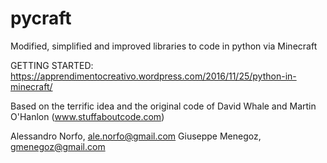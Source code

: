 # pycraft
Modified, simplified and improved libraries to code in python via Minecraft

GETTING STARTED: https://apprendimentocreativo.wordpress.com/2016/11/25/python-in-minecraft/

Based on the terrific idea and the original code of David Whale and Martin O'Hanlon (www.stuffaboutcode.com)

Alessandro Norfo, ale.norfo@gmail.com
Giuseppe Menegoz, gmenegoz@gmail.com
